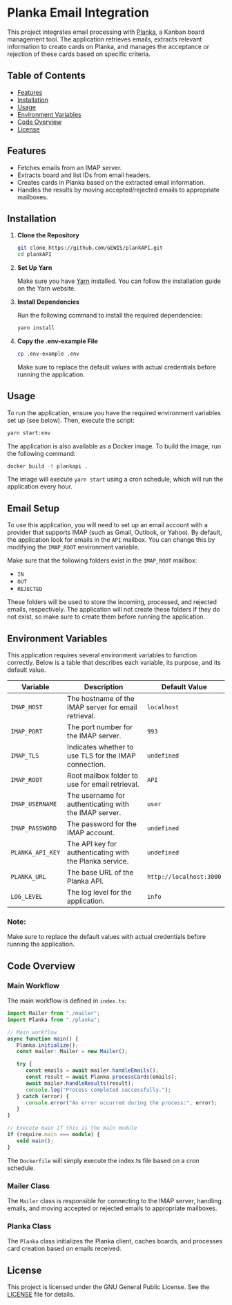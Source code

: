 # Planka Email Integration

This project integrates email processing with [Planka](https://github.com/plankanban/planka?tab=readme-ov-file), a Kanban board management tool. The application retrieves emails, extracts relevant information to create cards on Planka, and manages the acceptance or rejection of these cards based on specific criteria.

## Table of Contents

- [Features](#features)
- [Installation](#installation)
- [Usage](#usage)
- [Environment Variables](#environment-variables)
- [Code Overview](#code-overview)
- [License](#license)

## Features

- Fetches emails from an IMAP server.
- Extracts board and list IDs from email headers.
- Creates cards in Planka based on the extracted email information.
- Handles the results by moving accepted/rejected emails to appropriate mailboxes.

## Installation

1. **Clone the Repository**

   ```bash
   git clone https://github.com/GEWIS/plankAPI.git
   cd plankAPI
   ```

2. **Set Up Yarn**

   Make sure you have [Yarn](https://yarnpkg.com/getting-started/install) installed. You can follow the installation guide on the Yarn website.

3. **Install Dependencies**

   Run the following command to install the required dependencies:

   ```bash
   yarn install
   ```

4. **Copy the .env-example File**

   ```bash
   cp .env-example .env
   ```

   Make sure to replace the default values with actual credentials before running the application.

## Usage

To run the application, ensure you have the required environment variables set up (see below). Then, execute the script:

```bash
yarn start:env
```

The application is also available as a Docker image. To build the image, run the following command:

```bash
docker build -t plankapi .
```

The image will execute `yarn start` using a cron schedule, which will run the application every hour.

## Email Setup

To use this application, you will need to set up an email account with a provider that supports IMAP (such as Gmail, Outlook, or Yahoo).
By default, the application look for emails in the `API` mailbox. You can change this by modifying the `IMAP_ROOT` environment variable.

Make sure that the following folders exist in the `IMAP_ROOT` mailbox:

- `IN`
- `OUT`
- `REJECTED`

These folders will be used to store the incoming, processed, and rejected emails, respectively.
The application will not create these folders if they do not exist, so make sure to create them before running the application.

## Environment Variables

This application requires several environment variables to function correctly. Below is a table that describes each variable, its purpose, and its default value.

| Variable         | Description                                             | Default Value           |
|------------------|---------------------------------------------------------|-------------------------|
| `IMAP_HOST`      | The hostname of the IMAP server for email retrieval.    | `localhost`             |
| `IMAP_PORT`      | The port number for the IMAP server.                    | `993`                   |
| `IMAP_TLS`       | Indicates whether to use TLS for the IMAP connection.   | `undefined`             |
| `IMAP_ROOT`      | Root mailbox folder to use for email retrieval.         | `API`                   |
| `IMAP_USERNAME`  | The username for authenticating with the IMAP server.   | `user`                  |
| `IMAP_PASSWORD`  | The password for the IMAP account.                      | `undefined`             |
| `PLANKA_API_KEY` | The API key for authenticating with the Planka service. | `undefined`             |
| `PLANKA_URL`     | The base URL of the Planka API.                         | `http://localhost:3000` |
| `LOG_LEVEL`      | The log level for the application.                      | `info`                  |

### Note:
Make sure to replace the default values with actual credentials before running the application.

## Code Overview

### Main Workflow

The main workflow is defined in `index.ts`:

```typescript
import Mailer from "./mailer";
import Planka from "./planka";

// Main workflow
async function main() {
   Planka.initialize();
   const mailer: Mailer = new Mailer();

   try {
      const emails = await mailer.handleEmails();
      const result = await Planka.processCards(emails);
      await mailer.handleResults(result);
      console.log("Process completed successfully.");
   } catch (error) {
      console.error("An error occurred during the process:", error);
   }
}

// Execute main if this is the main module
if (require.main === module) {
   void main();
}
```

The `Dockerfile` will simply execute the index.ts file based on a cron schedule.

### Mailer Class

The `Mailer` class is responsible for connecting to the IMAP server, handling emails, and moving accepted or rejected emails to appropriate mailboxes.

### Planka Class

The `Planka` class initializes the Planka client, caches boards, and processes card creation based on emails received.

## License

This project is licensed under the GNU General Public License. See the [LICENSE](LICENSE) file for details.